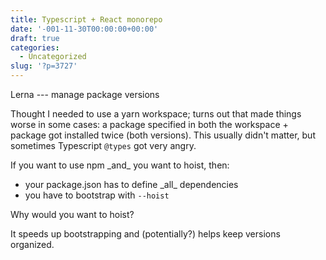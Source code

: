 ```yaml
---
title: Typescript + React monorepo
date: '-001-11-30T00:00:00+00:00'
draft: true
categories:
  - Uncategorized
slug: '?p=3727'
---
```

Lerna --- manage package versions

Thought I needed to use a yarn workspace; turns out that made things worse in some cases: a package specified in both the workspace + package got installed twice (both versions). This usually didn't matter, but sometimes Typescript `@types` got very angry.

If you want to use npm \_and\_ you want to hoist, then:

  * your package.json has to define \_all\_ dependencies
  * you have to bootstrap with `--hoist`

Why would you want to hoist?

It speeds up bootstrapping and (potentially?) helps keep versions organized.



